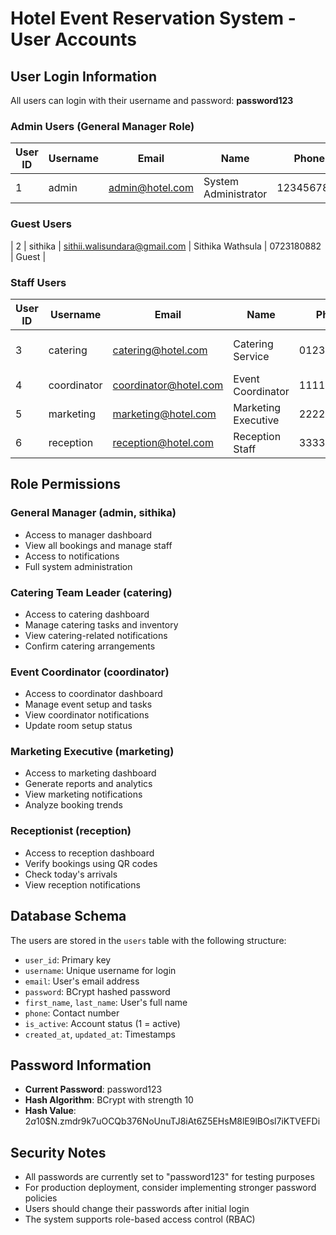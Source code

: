 # Hotel Event Reservation System - User Accounts

## User Login Information

All users can login with their username and password: **password123**

### Admin Users (General Manager Role)
| User ID | Username | Email | Name | Phone | Role |
|---------|----------|-------|------|-------|------|
| 1 | admin | admin@hotel.com | System Administrator | 1234567890 | General Manager |

### Guest Users
| 2 | sithika | sithii.walisundara@gmail.com | Sithika Wathsula | 0723180882 | Guest |

### Staff Users
| User ID | Username | Email | Name | Phone | Role |
|---------|----------|-------|------|-------|------|
| 3 | catering | catering@hotel.com | Catering Service | 0123456789 | Catering Team Leader |
| 4 | coordinator | coordinator@hotel.com | Event Coordinator | 1111111111 | Event Coordinator |
| 5 | marketing | marketing@hotel.com | Marketing Executive | 2222222222 | Marketing Executive |
| 6 | reception | reception@hotel.com | Reception Staff | 3333333333 | Receptionist |

## Role Permissions

### General Manager (admin, sithika)
- Access to manager dashboard
- View all bookings and manage staff
- Access to notifications
- Full system administration

### Catering Team Leader (catering)
- Access to catering dashboard
- Manage catering tasks and inventory
- View catering-related notifications
- Confirm catering arrangements

### Event Coordinator (coordinator)
- Access to coordinator dashboard
- Manage event setup and tasks
- View coordinator notifications
- Update room setup status

### Marketing Executive (marketing)
- Access to marketing dashboard
- Generate reports and analytics
- View marketing notifications
- Analyze booking trends

### Receptionist (reception)
- Access to reception dashboard
- Verify bookings using QR codes
- Check today's arrivals
- View reception notifications

## Database Schema

The users are stored in the `users` table with the following structure:
- `user_id`: Primary key
- `username`: Unique username for login
- `email`: User's email address
- `password`: BCrypt hashed password
- `first_name`, `last_name`: User's full name
- `phone`: Contact number
- `is_active`: Account status (1 = active)
- `created_at`, `updated_at`: Timestamps

## Password Information

- **Current Password**: password123
- **Hash Algorithm**: BCrypt with strength 10
- **Hash Value**: $2a$10$N.zmdr9k7uOCQb376NoUnuTJ8iAt6Z5EHsM8lE9lBOsl7iKTVEFDi

## Security Notes

- All passwords are currently set to "password123" for testing purposes
- For production deployment, consider implementing stronger password policies
- Users should change their passwords after initial login
- The system supports role-based access control (RBAC)
